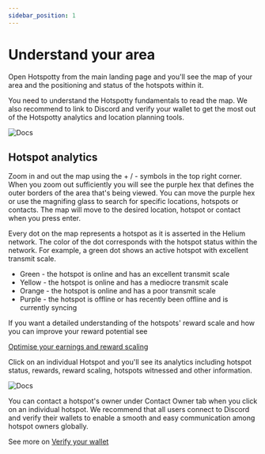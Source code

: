 ```yaml
---
sidebar_position: 1
---
```


# Understand your area

Open Hotspotty from the main landing page and you'll see the map of your area and the positioning and status of the hotspots within it.

You need to understand the Hotspotty fundamentals to read the map. We also recommend to link to Discord and verify your wallet to get the most out of the Hotspotty analytics and location planning tools.

![Docs](/img/docs/getting-started/understand-your-area1.png)

## Hotspot analytics

Zoom in and out the map using the + / - symbols in the top right corner. When you zoom out sufficiently you will see the purple hex that defines the outer borders of the area that's being viewed. You can move the purple hex or use the magnifing glass to search for specific locations, hotspots or contacts. The map will move to the desired location, hotspot or contact when you press enter.

Every dot on the map represents a hotspot as it is asserted in the Helium network. The color of the dot corresponds with the hotspot status within the network. For example, a green dot shows an active hotspot with excellent transmit scale.

- Green - the hotspot is online and has an excellent transmit scale
- Yellow - the hotspot is online and has a mediocre transmit scale
- Orange - the hotspot is online and has a poor transmit scale
- Purple - the hotspot is offline or has recently been offline and is currently syncing

If you want a detailed understanding of the hotspots' reward scale and how you can improve your reward potential see

[Optimise your earnings and reward scaling](../expand-the-network/optimise-your-earnings-and-reward-scaling)

Click on an individual Hotspot and you'll see its analytics including hotspot status, rewards, reward scaling, hotspots witnessed and other information.

![Docs](/img/docs/getting-started/understand-your-area2.png)

You can contact a hotspot's owner under Contact Owner tab when you click on an individual hotspot. We recommend that all users connect to Discord and verify their wallets to enable a smooth and easy communication among hotspot owners globally.

See more on [Verify your wallet](verify-your-wallet.md)
